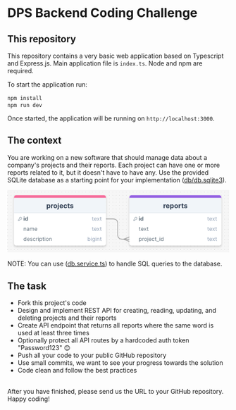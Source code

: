 # DPS Backend Coding Challenge

## This repository

This repository contains a very basic web application based on Typescript and Express.js. Main application file is `index.ts`. Node and npm are required.

To start the application run:

```
npm install
npm run dev
```

Once started, the application will be running on `http://localhost:3000`.

## The context

You are working on a new software that should manage data about a company's projects and their reports.
Each project can have one or more reports related to it, but it doesn't have to have any. Use the provided SQLite database as a starting point for your implementation ([db/db.sqlite3](./db/db.sqlite3)).

![Database schema](images/database_schema.png)

NOTE: You can use ([db.service.ts](./src/services/db.service.ts)) to handle SQL queries to the database.

## The task

-   Fork this project's code
-   Design and implement REST API for creating, reading, updating, and deleting projects and their reports
-   Create API endpoint that returns all reports where the same word is used at least three times
-   Optionally protect all API routes by a hardcoded auth token "Password123" 😊
-   Push all your code to your public GitHub repository
-   Use small commits, we want to see your progress towards the solution
-   Code clean and follow the best practices

\
After you have finished, please send us the URL to your GitHub repository.
\
Happy coding!
